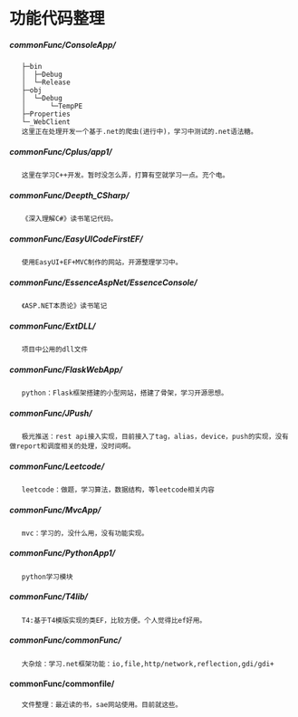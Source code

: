 # 功能代码整理

##### commonFunc/ConsoleApp/
       ├─bin
       │  ├─Debug
       │  └─Release
       ├─obj
       │  └─Debug
       │      └─TempPE
       ├─Properties
       └─_WebClient
       这里正在处理开发一个基于.net的爬虫(进行中)，学习中测试的.net语法糖。
##### commonFunc/Cplus/app1/
       这里在学习C++开发。暂时没怎么弄，打算有空就学习一点。充个电。
##### commonFunc/Deepth_CSharp/
       《深入理解C#》读书笔记代码。
##### commonFunc/EasyUICodeFirstEF/
       使用EasyUI+EF+MVC制作的网站，开源整理学习中。
##### commonFunc/EssenceAspNet/EssenceConsole/
       《ASP.NET本质论》读书笔记
##### commonFunc/ExtDLL/
       项目中公用的dll文件
##### commonFunc/FlaskWebApp/
       python：Flask框架搭建的小型网站，搭建了骨架，学习开源思想。
##### commonFunc/JPush/
       极光推送：rest api接入实现，目前接入了tag，alias，device，push的实现，没有做report和调度相关的处理，没时间啊。
##### commonFunc/Leetcode/
       leetcode：做题，学习算法，数据结构，等leetcode相关内容
##### commonFunc/MvcApp/
       mvc：学习的，没什么用，没有功能实现。
##### commonFunc/PythonApp1/
       python学习模块
##### commonFunc/T4lib/
       T4:基于T4模版实现的类EF，比较方便。个人觉得比ef好用。
##### commonFunc/commonFunc/
       大杂烩：学习.net框架功能：io,file,http/network,reflection,gdi/gdi+
#### commonFunc/commonfile/
       文件整理：最近读的书，sae网站使用。目前就这些。
